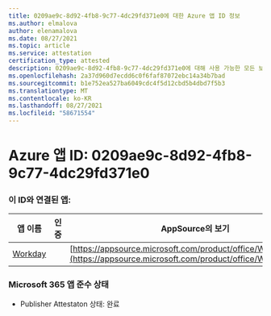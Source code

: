 ```yaml
---
title: 0209ae9c-8d92-4fb8-9c77-4dc29fd371e0에 대한 Azure 앱 ID 정보
ms.author: elmalova
author: elenamalova
ms.date: 08/27/2021
ms.topic: article
ms.service: attestation
certification_type: attested
description: 0209ae9c-8d92-4fb8-9c77-4dc29fd371e0에 대해 사용 가능한 모든 보안 및 규정 준수 정보입니다.
ms.openlocfilehash: 2a37d960d7ecdd6c0f6faf87072ebc14a34b7bad
ms.sourcegitcommit: b1e752ea527ba6049cdc4f5d12cbd5b4dbd7f5b3
ms.translationtype: MT
ms.contentlocale: ko-KR
ms.lasthandoff: 08/27/2021
ms.locfileid: "58671554"
---
```

# <a name="azure-app-id-0209ae9c-8d92-4fb8-9c77-4dc29fd371e0"></a>Azure 앱 ID: 0209ae9c-8d92-4fb8-9c77-4dc29fd371e0


### <a name="apps-associated-with-this-id"></a>이 ID와 연결된 앱:
| **앱 이름** | **인증** | **AppSource의 보기** |
|--------------|---------------|-----------------------|
| [Workday](https://docs.microsoft.com/microsoft-365-app-certification/forward/WA200001555) |  | [https://appsource.microsoft.com/product/office/WA200001555](https://appsource.microsoft.com/product/office/WA200001555) |

### <a name="microsoft-365-app-compliance-status"></a>Microsoft 365 앱 준수 상태
- Publisher Attestaton 상태: 완료
